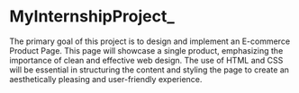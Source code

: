 # MyInternshipProject_
The primary goal of this project is to design and implement an E-commerce Product Page. This page will showcase a single product, emphasizing the importance of clean and effective web design. The use of HTML and CSS will be essential in structuring the content and styling the page to create an aesthetically pleasing and user-friendly experience.
